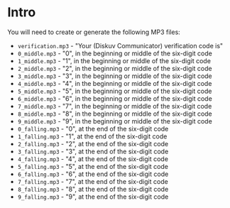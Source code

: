 # Intro

You will need to create or generate the following MP3 files:

* `verification.mp3` - "Your (Diskuv Communicator) verification code is"
* `0_middle.mp3` - "0", in the beginning or middle of the six-digit code
* `1_middle.mp3` - "1", in the beginning or middle of the six-digit code
* `2_middle.mp3` - "2", in the beginning or middle of the six-digit code
* `3_middle.mp3` - "3", in the beginning or middle of the six-digit code
* `4_middle.mp3` - "4", in the beginning or middle of the six-digit code
* `5_middle.mp3` - "5", in the beginning or middle of the six-digit code
* `6_middle.mp3` - "6", in the beginning or middle of the six-digit code
* `7_middle.mp3` - "7", in the beginning or middle of the six-digit code
* `8_middle.mp3` - "8", in the beginning or middle of the six-digit code
* `9_middle.mp3` - "9", in the beginning or middle of the six-digit code
* `0_falling.mp3` - "0", at the end of the six-digit code
* `1_falling.mp3` - "1", at the end of the six-digit code
* `2_falling.mp3` - "2", at the end of the six-digit code
* `3_falling.mp3` - "3", at the end of the six-digit code
* `4_falling.mp3` - "4", at the end of the six-digit code
* `5_falling.mp3` - "5", at the end of the six-digit code
* `6_falling.mp3` - "6", at the end of the six-digit code
* `7_falling.mp3` - "7", at the end of the six-digit code
* `8_falling.mp3` - "8", at the end of the six-digit code
* `9_falling.mp3` - "9", at the end of the six-digit code
